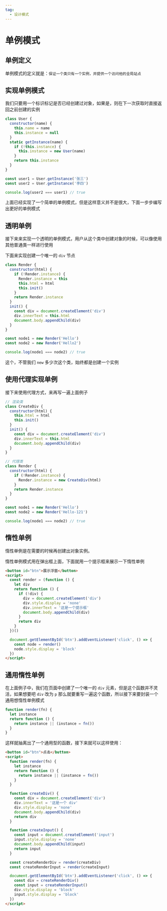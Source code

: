 ```yaml
---
tag:
  - 设计模式
---
```

# 单例模式

## 单例定义

单例模式的定义就是：`保证一个类只有一个实例，并提供一个访问他的全局站点`

## 实现单例模式

我们只要用一个标识标记是否已经创建过对象，如果是，则在下一次获取时直接返回之前创建的实例

```js
class User {
  constructor(name) {
    this.name = name
    this.instance = null
  }
  static getInstance(name) {
    if (!this.instance) {
      this.instance = new User(name)
    }
    return this.instance
  }
}

const user1 = User.getInstance('张三')
const user2 = User.getInstance('李四')

console.log(user2 === user1) // true
```

上面已经实现了一个简单的单例模式，但是这样意义并不是很大，下面一步步编写出更好的单例模式

## 透明单例

接下来来实现一个透明的单例模式，用户从这个类中创建对象的时候，可以像使用其他普通类一样进行使用

下面来实现创建一个唯一的 `div` 节点

```js
class Render {
  constructor(html) {
    if (!Render.instance) {
      Render.instance = this
      this.html = html
      this.init()
    }
    return Render.instance
  }
  init() {
    const div = document.createElement('div')
    div.innerText = this.html
    document.body.appendChild(div)
  }
}

const node1 = new Render('Hello')
const node2 = new Render('Hello2')

console.log(node1 === node2) // true
```

这个，不管我们 `new` 多少次这个类，始终都是创建一个实例

## 使用代理实现单例

接下来使用代理方式，来再写一遍上面例子

```js
// 渲染类
class CreateDiv {
  constructor(html) {
    this.html = html
    this.init()
  }
  init() {
    const div = document.createElement('div')
    div.innerText = this.html
    document.body.appendChild(div)
  }
}

// 代理类
class Render {
  constructor(html) {
    if (!Render.instance) {
      Render.instance = new CreateDiv(html)
    }
    return Render.instance
  }
}

const node1 = new Render('Hello')
const node2 = new Render('Hello-121')

console.log(node1 === node2) // true
```

## 惰性单例

惰性单例是在需要的时候再创建出对象实例。

惰性单例模式用在弹出框上面，下面就用一个提示框来展示一下惰性单例

```html
<button id="btn">展示浮窗</button>
<script>
  const render = (function () {
    let div
    return function () {
      if (!div) {
        div = document.createElement('div')
        div.style.display = 'none'
        div.innerText = '这是一个提示框'
        document.body.appendChild(div)
      }
      return div
    }
  })()

  document.getElementById('btn').addEventListener('click', () => {
    const node = render()
    node.style.display = 'block'
  })
</script>
```

## 通用惰性单例

在上面例子中，我们在页面中创建了一个唯一的 `div` 元素，但是这个函数并不灵活，如果想要吧 `div` 改为 `p` 那么就要重写一遍这个函数，所以接下来要封装一个通用想惰性单例模式

```js
function render(fn) {
  let instance
  return function () {
    return instance || (instance = fn())
  }
}
```

这样就抽离出了一个通用型的函数，接下来就可以这样使用：

```html
<button id="btn">点击</button>
<script>
  function render(fn) {
    let instance
    return function () {
      return instance || (instance = fn())
    }
  }

  function createDiv() {
    const div = document.createElement('div')
    div.innerText = '这是一个 div'
    div.style.display = 'none'
    document.body.appendChild(div)
    return div
  }

  function createInput() {
    const input = document.createElement('input')
    input.style.display = 'none'
    document.body.appendChild(input)
    return input
  }

  const createRenderDiv = render(createDiv)
  const createRenderInput = render(createInput)

  document.getElementById('btn').addEventListener('click', () => {
    const div = createRenderDiv()
    const input = createRenderInput()
    div.style.display = 'block'
    input.style.display = 'block'
  })
</script>
```
